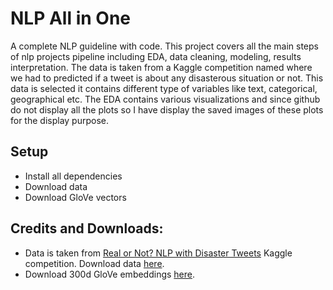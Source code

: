# NLP All in One
A complete NLP guideline with code. This project covers all the main steps of nlp projects pipeline including EDA, data cleaning, modeling, results interpretation. The data is taken from a Kaggle competition named where we had to predicted if a tweet is about any disasterous situation or not. This data is selected it contains different type of variables like text, categorical, geographical etc. The EDA contains various visualizations and since github do not display all the plots so I have display the saved images of these plots for the display purpose. 

## Setup
- Install all dependencies
- Download data
- Download GloVe vectors


## Credits and Downloads:
- Data is taken from [Real or Not? NLP with Disaster Tweets](https://www.kaggle.com/c/nlp-getting-started/overview) Kaggle competition. Download data [here](https://www.kaggle.com/c/nlp-getting-started/data). 
- Download 300d GloVe embeddings [here](https://www.kaggle.com/authman/pickled-glove840b300d-for-10sec-loading). 

